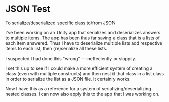 # JSON Test
 To serialize/deserialized specific class to/from JSON
 
 I've been working on an Unity app that serializes and deserializes answers to multiple items. The app has been thus far saving a class that is a lists of each item answered. Thus I have to deserialize multiple lists add respective items to each list, then (re)serialize all these lists.
 
 I suspected I had done this "wrong" -- ineffeciently or sloppily.
 
I set this up to see if I could make a more efficient system of creating a class (even with multiple constructs) and then nest it that class in a list class in order to serialize the list as a JSON file. It certainly works.

Now I have this as a reference for a system of serializing/deserializing nested classes.
I can now also apply this to the app that I was working on.

